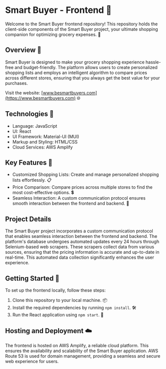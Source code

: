 # Smart Buyer - Frontend 🛒

Welcome to the Smart Buyer frontend repository! This repository holds the client-side components of the Smart Buyer project,
your ultimate shopping companion for optimizing grocery expenses. 🚀

## Overview 🌟
Smart Buyer is designed to make your grocery shopping experience hassle-free and budget-friendly.
The platform allows users to create personalized shopping lists and employs an intelligent algorithm to compare prices across different stores,
ensuring that you always get the best value for your purchases.

Visit the website: [www.besmartbuyers.com](https://www.besmartbuyers.com) 🌐

## Technologies 🧰
- Language: JavaScript
- UI: React
- UI Framework: Material-UI (MUI)
- Markup and Styling: HTML/CSS
- Cloud Services: AWS Amplify

## Key Features 🎯
- Customized Shopping Lists: Create and manage personalized shopping lists effortlessly. 📋
- Price Comparison: Compare prices across multiple stores to find the most cost-effective options. 💲
- Seamless Interaction: A custom communication protocol ensures smooth interaction between the frontend and backend. 📡

## Project Details
The Smart Buyer project incorporates a custom communication protocol that enables seamless interaction between the frontend and backend.
The platform's database undergoes automated updates every 24 hours through Selenium-based web scrapers.
These scrapers collect data from various sources, ensuring that the pricing information is accurate and up-to-date in real-time.
This automated data collection significantly enhances the user experience.

## Getting Started 🚀
To set up the frontend locally, follow these steps:

1. Clone this repository to your local machine. 📦
2. Install the required dependencies by running `npm install`. 🛠️
3. Run the React application using `npm start`. 🚀

## Hosting and Deployment ☁️
The frontend is hosted on AWS Amplify, a reliable cloud platform. 
This ensures the availability and scalability of the Smart Buyer application.
AWS Route 53 is used for domain management, providing a seamless and secure web experience for users.